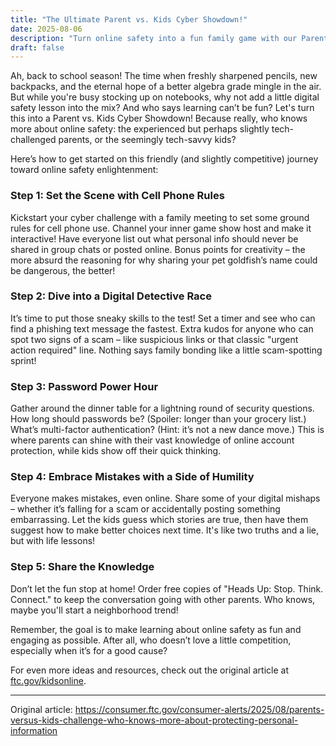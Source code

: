 ```yaml
---
title: "The Ultimate Parent vs. Kids Cyber Showdown!"
date: 2025-08-06
description: "Turn online safety into a fun family game with our Parent vs. Kids Cyber Showdown – where learning about digital protection is both educational and entertaining!"
draft: false
---
```


Ah, back to school season! The time when freshly sharpened pencils, new backpacks, and the eternal hope of a better algebra grade mingle in the air. But while you're busy stocking up on notebooks, why not add a little digital safety lesson into the mix? And who says learning can’t be fun? Let's turn this into a Parent vs. Kids Cyber Showdown! Because really, who knows more about online safety: the experienced but perhaps slightly tech-challenged parents, or the seemingly tech-savvy kids?

Here’s how to get started on this friendly (and slightly competitive) journey toward online safety enlightenment:

### Step 1: Set the Scene with Cell Phone Rules
Kickstart your cyber challenge with a family meeting to set some ground rules for cell phone use. Channel your inner game show host and make it interactive! Have everyone list out what personal info should never be shared in group chats or posted online. Bonus points for creativity – the more absurd the reasoning for why sharing your pet goldfish’s name could be dangerous, the better!

### Step 2: Dive into a Digital Detective Race
It’s time to put those sneaky skills to the test! Set a timer and see who can find a phishing text message the fastest. Extra kudos for anyone who can spot two signs of a scam – like suspicious links or that classic "urgent action required" line. Nothing says family bonding like a little scam-spotting sprint!

### Step 3: Password Power Hour
Gather around the dinner table for a lightning round of security questions. How long should passwords be? (Spoiler: longer than your grocery list.) What’s multi-factor authentication? (Hint: it’s not a new dance move.) This is where parents can shine with their vast knowledge of online account protection, while kids show off their quick thinking.

### Step 4: Embrace Mistakes with a Side of Humility
Everyone makes mistakes, even online. Share some of your digital mishaps – whether it’s falling for a scam or accidentally posting something embarrassing. Let the kids guess which stories are true, then have them suggest how to make better choices next time. It's like two truths and a lie, but with life lessons!

### Step 5: Share the Knowledge
Don’t let the fun stop at home! Order free copies of "Heads Up: Stop. Think. Connect." to keep the conversation going with other parents. Who knows, maybe you'll start a neighborhood trend!

Remember, the goal is to make learning about online safety as fun and engaging as possible. After all, who doesn’t love a little competition, especially when it’s for a good cause?

For even more ideas and resources, check out the original article at [ftc.gov/kidsonline](https://www.ftc.gov/kidsonline).

---
Original article: https://consumer.ftc.gov/consumer-alerts/2025/08/parents-versus-kids-challenge-who-knows-more-about-protecting-personal-information